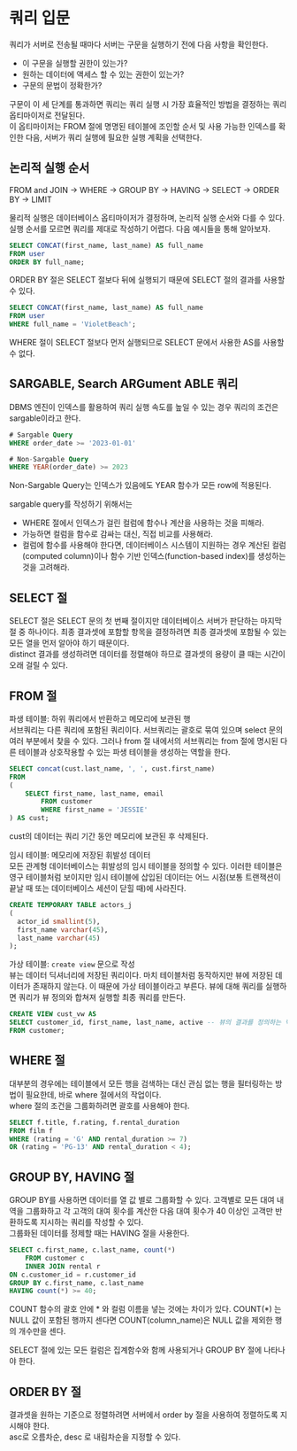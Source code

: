 # 쿼리 입문
쿼리가 서버로 전송될 때마다 서버는 구문을 실행하기 전에 다음 사항을 확인한다.  
- 이 구문을 실행할 권한이 있는가?  
- 원하는 데이터에 액세스 할 수 있는 권한이 있는가?  
- 구문의 문법이 정확한가?  
  
구문이 이 세 단계를 통과하면 쿼리는 쿼리 실행 시 가장 효율적인 방법을 결정하는 쿼리 옵티마이저로 전달된다.  
이 옵티마이저는 FROM 절에 명명된 테이블에 조인할 순서 및 사용 가능한 인덱스를 확인한 다음, 서버가 쿼리 실행에 필요한 실행 계획을 선택한다.  
  
## 논리적 실행 순서
FROM and JOIN -> WHERE -> GROUP BY -> HAVING -> SELECT -> ORDER BY -> LIMIT  
  
물리적 실행은 데이터베이스 옵티마이저가 결정하며, 논리적 실행 순서와 다를 수 있다.  
실행 순서를 모르면 쿼리를 제대로 작성하기 어렵다. 다음 예시들을 통해 알아보자.  
  
```SQL
SELECT CONCAT(first_name, last_name) AS full_name
FROM user
ORDER BY full_name;
```
ORDER BY 절은 SELECT 절보다 뒤에 실행되기 때문에 SELECT 절의 결과를 사용할 수 있다.  
  
```SQL
SELECT CONCAT(first_name, last_name) AS full_name
FROM user
WHERE full_name = 'VioletBeach';
```
WHERE 절이 SELECT 절보다 먼저 실행되므로 SELECT 문에서 사용한 AS를 사용할 수 없다.  
  
## SARGABLE, Search ARGument ABLE 쿼리
DBMS 엔진이 인덱스를 활용하여 쿼리 실행 속도를 높일 수 있는 경우 쿼리의 조건은 sargable이라고 한다.  
```SQL
# Sargable Query
WHERE order_date >= '2023-01-01'

# Non-Sargable Query
WHERE YEAR(order_date) >= 2023
```  
Non-Sargable Query는 인덱스가 있음에도 YEAR 함수가 모든 row에 적용된다.  
  
sargable query를 작성하기 위해서는  
- WHERE 절에서 인덱스가 걸린 컬럼에 함수나 계산을 사용하는 것을 피해라.  
- 가능하면 컬럼을 함수로 감싸는 대신, 직접 비교를 사용해라.  
- 컬럼에 함수를 사용해야 한다면, 데이터베이스 시스템이 지원하는 경우 계산된 컬럼(computed column)이나 함수 기반 인덱스(function-based index)를 생성하는 것을 고려해라.  
  
## SELECT 절
SELECT 절은 SELECT 문의 첫 번째 절이지만 데이터베이스 서버가 판단하는 마지막 절 중 하나이다. 최종 결과셋에 포함할 항목을 결정하려면 최종 결과셋에 포함될 수 있는 모든 열을 먼저 알아야 하기 때문이다.  
distinct 결과를 생성하려면 데이터를 정렬해야 하므로 결과셋의 용량이 클 때는 시간이 오래 걸릴 수 있다.  
  
## FROM 절
파생 테이블: 하위 쿼리에서 반환하고 메모리에 보관된 행  
서브쿼리는 다른 쿼리에 포함된 쿼리이다. 서브쿼리는 괄호로 묶여 있으며 select 문의 여러 부분에서 찾을 수 있다. 그러나 from 절 내에서의 서브쿼리는 from 절에 명시된 다른 테이블과 상호작용할 수 있는 파생 테이블을 생성하는 역할을 한다.
```sql
SELECT concat(cust.last_name, ', ', cust.first_name)
FROM
(
    SELECT first_name, last_name, email
        FROM customer
        WHERE first_name = 'JESSIE'
) AS cust;
```
cust의 데이터는 쿼리 기간 동안 메모리에 보관된 후 삭제된다.  
  
임시 테이블: 메모리에 저장된 휘발성 데이터  
모든 관계형 데이터베이스는 휘발성의 임시 테이블을 정의할 수 있다. 이러한 테이블은 영구 테이블처럼 보이지만 임시 테이블에 삽입된 데이터는 어느 시점(보통 트랜잭션이 끝날 때 또는 데이터베이스 세션이 닫힐 때)에 사라진다.  
```sql
CREATE TEMPORARY TABLE actors_j
(
  actor_id smallint(5),
  first_name varchar(45),
  last_name varchar(45)
);
```  
  
가상 테이블: `create view` 문으로 작성  
뷰는 데이터 딕셔너리에 저장된 쿼리이다. 마치 테이블처럼 동작하지만 뷰에 저장된 데이터가 존재하지 않는다. 이 때문에 가상 테이블이라고 부른다. 뷰에 대해 쿼리를 실행하면 쿼리가 뷰 정의와 합쳐져 실행할 최종 쿼리를 만든다.  
```sql
CREATE VIEW cust_vw AS
SELECT customer_id, first_name, last_name, active -- 뷰의 결과를 정의하는 핵심
FROM customer;
```
  
## WHERE 절
대부분의 경우에는 테이블에서 모든 행을 검색하는 대신 관심 없는 행을 필터링하는 방법이 필요한데, 바로 where 절에서의 작업이다.  
where 절의 조건을 그룹화하려면 괄호를 사용해야 한다.  
```sql
SELECT f.title, f.rating, f.rental_duration
FROM film f
WHERE (rating = 'G' AND rental_duration >= 7)
OR (rating = 'PG-13' AND rental_duration < 4);
```
  
## GROUP BY, HAVING 절 
GROUP BY를 사용하면 데이터를 열 값 별로 그룹화할 수 있다. 고객별로 모든 대여 내역을 그룹화하고 각 고객의 대여 횟수를 계산한 다음
대여 횟수가 40 이상인 고객만 반환하도록 지시하는 쿼리를 작성할 수 있다.  
그룹화된 데이터를 정제할 때는 HAVING 절을 사용한다.  
```sql
SELECT c.first_name, c.last_name, count(*)
    FROM customer c
    INNER JOIN rental r
ON c.customer_id = r.customer_id
GROUP BY c.first_name, c.last_name
HAVING count(*) >= 40;
```
COUNT 함수의 괄호 안에 * 와 컬럼 이름을 넣는 것에는 차이가 있다. COUNT(*) 는 NULL 값이 포함된 행까지 센다면 COUNT(column_name)은 NULL 값을
제외한 행의 개수만을 센다.  
  
SELECT 절에 있는 모든 컬럼은 집계함수와 함께 사용되거나 GROUP BY 절에 나타나야 한다.  
  
## ORDER BY 절
결과셋을 원하는 기준으로 정렬하려면 서버에서 order by 절을 사용하여 정렬하도록 지시해야 한다.  
asc로 오름차순, desc 로 내림차순을 지정할 수 있다.  